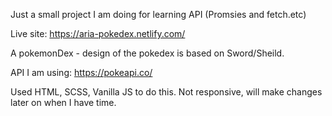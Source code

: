 Just a small project I am doing for learning API (Promsies and fetch.etc)

Live site: https://aria-pokedex.netlify.com/

A pokemonDex - design of the pokedex is based on Sword/Sheild.

API I am using: https://pokeapi.co/

Used HTML, SCSS, Vanilla JS to do this.
Not responsive, will make changes later on when I have time.
